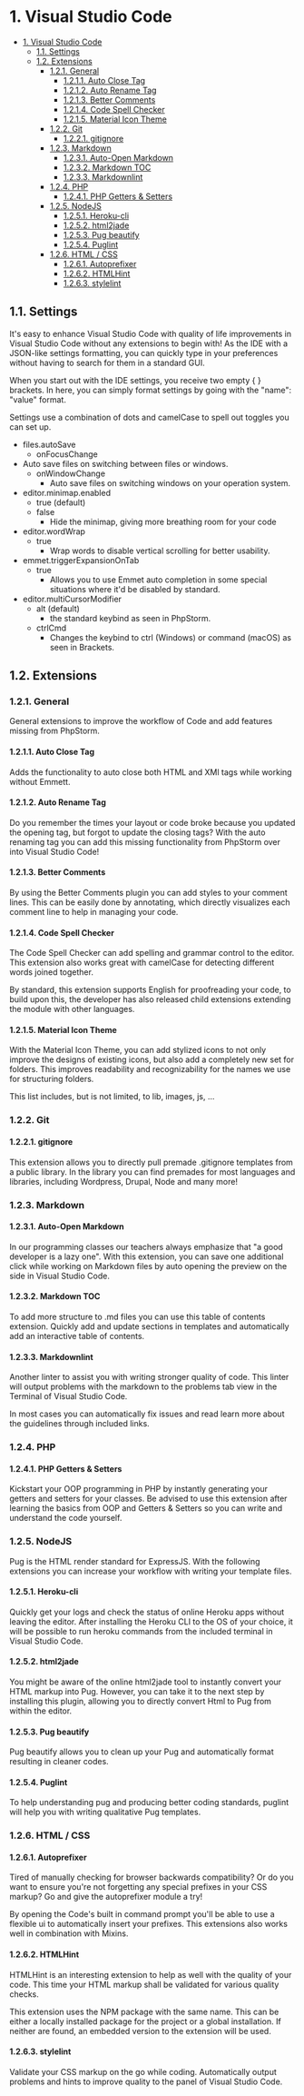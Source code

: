 # 1. Visual Studio Code

<!-- TOC -->

- [1. Visual Studio Code](#1-visual-studio-code)
    - [1.1. Settings](#11-settings)
    - [1.2. Extensions](#12-extensions)
        - [1.2.1. General](#121-general)
            - [1.2.1.1. Auto Close Tag](#1211-auto-close-tag)
            - [1.2.1.2. Auto Rename Tag](#1212-auto-rename-tag)
            - [1.2.1.3. Better Comments](#1213-better-comments)
            - [1.2.1.4. Code Spell Checker](#1214-code-spell-checker)
            - [1.2.1.5. Material Icon Theme](#1215-material-icon-theme)
        - [1.2.2. Git](#122-git)
            - [1.2.2.1. gitignore](#1221-gitignore)
        - [1.2.3. Markdown](#123-markdown)
            - [1.2.3.1. Auto-Open Markdown](#1231-auto-open-markdown)
            - [1.2.3.2. Markdown TOC](#1232-markdown-toc)
            - [1.2.3.3. Markdownlint](#1233-markdownlint)
        - [1.2.4. PHP](#124-php)
            - [1.2.4.1. PHP Getters & Setters](#1241-php-getters--setters)
        - [1.2.5. NodeJS](#125-nodejs)
            - [1.2.5.1. Heroku-cli](#1251-heroku-cli)
            - [1.2.5.2. html2jade](#1252-html2jade)
            - [1.2.5.3. Pug beautify](#1253-pug-beautify)
            - [1.2.5.4. Puglint](#1254-puglint)
        - [1.2.6. HTML / CSS](#126-html--css)
            - [1.2.6.1. Autoprefixer](#1261-autoprefixer)
            - [1.2.6.2. HTMLHint](#1262-htmlhint)
            - [1.2.6.3. stylelint](#1263-stylelint)

<!-- /TOC -->

## 1.1. Settings

It's easy to enhance Visual Studio Code with quality of life improvements in Visual Studio Code without any extensions to begin with! As the IDE with a JSON-like settings formatting, you can quickly type in your preferences without having to search for them in a standard GUI.

When you start out with the IDE settings, you receive two empty { } brackets. In here, you can simply format settings by going with the "name": "value" format.

Settings use a combination of dots and camelCase to spell out toggles you can set up.

- files.autoSave
  - onFocusChange
- Auto save files on switching between files or windows.
  - onWindowChange
    - Auto save files on switching windows on your operation system.
- editor.minimap.enabled
  - true (default)
  - false
    - Hide the minimap, giving more breathing room for your code
- editor.wordWrap
  - true
    - Wrap words to disable vertical scrolling for better usability.
- emmet.triggerExpansionOnTab
  - true
    - Allows you to use Emmet auto completion in some special situations where it'd be disabled by standard.
- editor.multiCursorModifier
  - alt (default)
    - the standard keybind as seen in PhpStorm.
  - ctrlCmd
    - Changes the keybind to ctrl (Windows) or command (macOS) as seen in Brackets.

## 1.2. Extensions

### 1.2.1. General

General extensions to improve the workflow of Code and add features missing from PhpStorm.

#### 1.2.1.1. Auto Close Tag

Adds the functionality to auto close both HTML and XMl tags while working without Emmett.

#### 1.2.1.2. Auto Rename Tag

Do you remember the times your layout or code broke because you updated the opening tag, but forgot to update the closing tags? With the auto renaming tag you can add this missing functionality from PhpStorm over into Visual Studio Code!

#### 1.2.1.3. Better Comments

By using the Better Comments plugin you can add styles to your comment lines. This can be easily done by annotating, which directly visualizes each comment line to help in managing your code.

#### 1.2.1.4. Code Spell Checker

The Code Spell Checker can add spelling and grammar control to the editor. This extension also works great with camelCase for detecting different words joined together.

By standard, this extension supports English for proofreading your code, to build upon this, the developer has also released child extensions extending the module with other languages.

#### 1.2.1.5. Material Icon Theme

With the Material Icon Theme, you can add stylized icons to not only improve the designs of existing icons, but also add a completely new set for folders. This improves readability and recognizability for the names we use for structuring folders.

This list includes, but is not limited, to lib, images, js, ...

### 1.2.2. Git

#### 1.2.2.1. gitignore

This extension allows you to directly pull premade .gitignore templates from a public library. In the library you can find premades for most languages and libraries, including Wordpress, Drupal, Node and many more!

### 1.2.3. Markdown

#### 1.2.3.1. Auto-Open Markdown

In our programming classes our teachers always emphasize that "a good developer is a lazy one". With this extension, you can save one additional click while working on Markdown files by auto opening the preview on the side in Visual Studio Code.

#### 1.2.3.2. Markdown TOC

To add more structure to .md files you can use this table of contents extension. Quickly add and update sections in templates and automatically add an interactive table of contents.

#### 1.2.3.3. Markdownlint

Another linter to assist you with writing stronger quality of code. This linter will output problems with the markdown to the problems tab view in the Terminal of Visual Studio Code.

In most cases you can automatically fix issues and read learn more about the guidelines through included links.

### 1.2.4. PHP

#### 1.2.4.1. PHP Getters & Setters

Kickstart your OOP programming in PHP by instantly generating your getters and setters for your classes. Be advised to use this extension after learning the basics from OOP and Getters & Setters so you can write and understand the code yourself.

### 1.2.5. NodeJS

Pug is the HTML render standard for ExpressJS. With the following extensions you can increase your workflow with writing your template files.

#### 1.2.5.1. Heroku-cli

Quickly get your logs and check the status of online Heroku apps without leaving the editor. After installing the Heroku CLI to the OS of your choice, it will be possible to run heroku commands from the included terminal in Visual Studio Code.

#### 1.2.5.2. html2jade

You might be aware of the online html2jade tool to instantly convert your HTML markup into Pug. However, you can take it to the next step by installing this plugin, allowing you to directly convert Html to Pug from within the editor.

#### 1.2.5.3. Pug beautify

Pug beautify allows you to clean up your Pug and automatically format resulting in cleaner codes.

#### 1.2.5.4. Puglint

To help understanding pug and producing better coding standards, puglint will help you with writing qualitative Pug templates.

### 1.2.6. HTML / CSS

#### 1.2.6.1. Autoprefixer

Tired of manually checking for browser backwards compatibility? Or do you want to ensure you're not forgetting any special prefixes in your CSS markup? Go and give the autoprefixer module a try!

By opening the Code's built in command prompt you'll be able to use a flexible ui to automatically insert your prefixes. This extensions also works well in combination with Mixins.

#### 1.2.6.2. HTMLHint

HTMLHint is an interesting extension to help as well with the quality of your code. This time your HTML markup shall be validated for various quality checks.

This extension uses the NPM package with the same name. This can be either a locally installed package for the project or a global installation. If neither are found, an embedded version to the extension will be used.

#### 1.2.6.3. stylelint

Validate your CSS markup on the go while coding. Automatically output problems and hints to improve quality to the panel of Visual Studio Code.